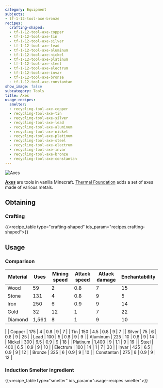 ```yaml
---
category: Equipment
subjects:
- tf-1-12-tool-axe-bronze
recipes:
  crafting-shaped:
  - tf-1-12-tool-axe-copper
  - tf-1-12-tool-axe-tin
  - tf-1-12-tool-axe-silver
  - tf-1-12-tool-axe-lead
  - tf-1-12-tool-axe-aluminum
  - tf-1-12-tool-axe-nickel
  - tf-1-12-tool-axe-platinum
  - tf-1-12-tool-axe-steel
  - tf-1-12-tool-axe-electrum
  - tf-1-12-tool-axe-invar
  - tf-1-12-tool-axe-bronze
  - tf-1-12-tool-axe-constantan
show_image: false
subcategory: Tools
title: Axes
usage-recipes:
  smelter:
  - recycling-tool-axe-copper
  - recycling-tool-axe-tin
  - recycling-tool-axe-silver
  - recycling-tool-axe-lead
  - recycling-tool-axe-aluminum
  - recycling-tool-axe-nickel
  - recycling-tool-axe-platinum
  - recycling-tool-axe-steel
  - recycling-tool-axe-electrum
  - recycling-tool-axe-invar
  - recycling-tool-axe-bronze
  - recycling-tool-axe-constantan
---
```


![Axes](/images/docs/1.12/thermal-foundation/axes.gif)


**[Axes](https://minecraft.gamepedia.com/Axe)** are tools in vanilla Minecraft.
[Thermal Foundation](../) adds a set of axes made of
various metals.


Obtaining
---------

### Crafting
{{<recipe_table type="crafting-shaped" ids_param="recipes.crafting-shaped">}}


Usage
-----

### Comparison
<!---
uses = mat.maxUses
--->



| Material | Uses | Mining speed | Attack speed | Attack damage | Enchantability |
|---|---|---|---|---|---|
| Wood | 59 | 2 | 0.8 | 7 | 15 |
| Stone | 131 | 4 | 0.8 | 9 | 5 |
| Iron | 250 | 6 | 0.9 | 9 | 14 |
| Gold | 32 | 12 | 1 | 7 | 22 |
| Diamond | 1,561 | 8 | 1 | 9 | 10 |
|
| Copper | 175 | 4 | 0.8 | 9 | 7 |
| Tin | 150 | 4.5 | 0.8 | 9 | 7 |
| Silver | 75 | 6 | 0.8 | 9 | 25 |
| Lead | 100 | 5 | 0.8 | 9 | 9 |
| Aluminum | 225 | 10 | 0.8 | 9 | 14 |
| Nickel | 300 | 6.5 | 0.9 | 9 | 18 |
| Platinum | 1,400 | 9 | 1.1 | 9 | 16 |
| Steel | 400 | 6.5 | 0.9 | 9 | 10 |
| Electrum | 100 | 14 | 1 | 7 | 30 |
| Invar | 425 | 6.5 | 0.9 | 9 | 12 |
| Bronze | 325 | 6 | 0.9 | 9 | 10 |
| Constantan | 275 | 6 | 0.9 | 9 | 12 |




### Induction Smelter ingredient
{{<recipe_table type="smelter" ids_param="usage-recipes.smelter">}}
